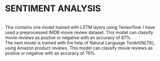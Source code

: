 # SENTIMENT ANALYSIS
<br>
This contains one model trained with LSTM layers using Tensorflow. I have used a preprocessed IMDB movie review dataset. This model can classify movie reviews as postive or negative with an accuracy of 87%.
<br>
The next model is trained with the help of Natural Language Toolkit(NLTK), using Amazon product reviews. This model can classify movie reviews as postive or negative with an accuracy of 79%.
